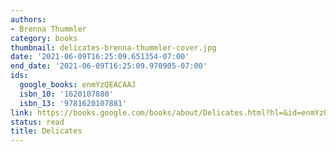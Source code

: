 ```yaml
---
authors:
- Brenna Thummler
category: books
thumbnail: delicates-brenna-thummler-cover.jpg
date: '2021-06-09T16:25:09.651354-07:00'
end_date: '2021-06-09T16:25:09.970905-07:00'
ids:
  google_books: enmYzQEACAAJ
  isbn_10: '1620107880'
  isbn_13: '9781620107881'
link: https://books.google.com/books/about/Delicates.html?hl=&id=enmYzQEACAAJ
status: read
title: Delicates
---
```

